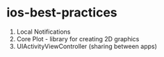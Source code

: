 # ios-best-practices

  1. Local Notifications
  2. Core Plot - library for creating 2D graphics
  3. UIActivityViewController (sharing between apps)
